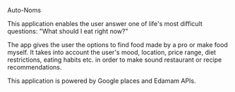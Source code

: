 Auto-Noms

This application enables the user answer one of life's most difficult questions: "What should I eat right now?"

The app gives the user the options to find food made by a pro or make food myself. It takes into account the user's mood, location, price range, diet restrictions, eating habits etc. in order to make sound restaurant or recipe recommendations. 

This application is powered by Google places and Edamam APIs. 